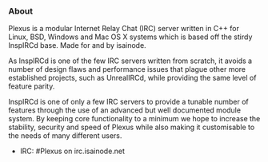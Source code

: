 ### About

Plexus is a modular Internet Relay Chat (IRC) server written in C++ for Linux,
BSD, Windows and Mac OS X systems which is based off the stirdy InspIRCd base. Made for and by isainode.

As InspIRCd is one of the few IRC servers written from scratch, it avoids a
number of design flaws and performance issues that plague other more established
projects, such as UnrealIRCd, while providing the same level of feature parity.

InspIRCd is one of only a few IRC servers to provide a tunable number of
features through the use of an advanced but well documented module system. By
keeping core functionality to a minimum we hope to increase the stability,
security and speed of Plexus while also making it customisable to the needs of
many different users.

* IRC: \#Plexus on irc.isainode.net
